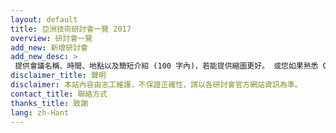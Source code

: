 ```yaml
---
layout: default
title: 亞洲技術研討會一覽 2017
overview: 研討會一覽
add_new: 新增研討會
add_new_desc: >
 提供會議名稱、時間、地點以及簡短介紹 (100 字內)，若能提供縮圖更好。 或您如果熟悉 GitHub，請直接送 pull request或開 issue 至我們的
disclaimer_title: 聲明
disclaimer: 本站內容由志工維護，不保證正確性，請以各研討會官方網站資訊為準。
contact_title: 聯絡方式
thanks_title: 致謝
lang: zh-Hant
---
```

